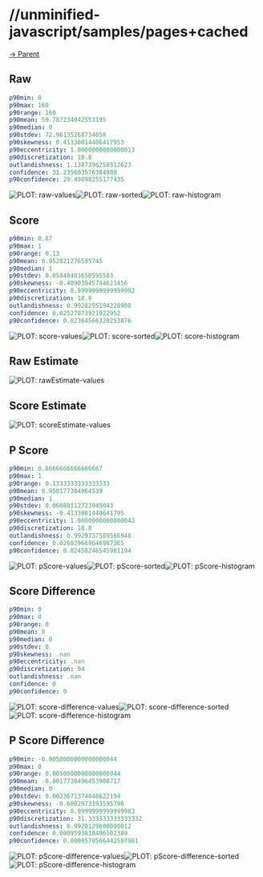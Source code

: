 
# //unminified-javascript/samples/pages+cached

[→ Parent](../..)


## Raw


```yaml
p90min: 0
p90max: 160
p90range: 160
p90mean: 59.787234042553195
p90median: 0
p90stdev: 72.96135268734058
p90skewness: 0.41330014406417953
p90eccentricity: 1.0000000000000013
p90discretization: 18.8
outlandishness: 1.1387396258912623
confidence: 31.235603576384808
p90confidence: 29.49898255177435

```

![PLOT: raw-values](./raw/values.svg)![PLOT: raw-sorted](./raw/sorted.svg)![PLOT: raw-histogram](./raw/histogram.svg)
## Score


```yaml
p90min: 0.87
p90max: 1
p90range: 0.13
p90mean: 0.952021276595745
p90median: 1
p90stdev: 0.05848403650595503
p90skewness: -0.40903945744621456
p90eccentricity: 0.9999999999999992
p90discretization: 18.8
outlandishness: 0.9928255194228908
confidence: 0.02527073921922952
p90confidence: 0.02364566320253876

```

![PLOT: score-values](./score/values.svg)![PLOT: score-sorted](./score/sorted.svg)![PLOT: score-histogram](./score/histogram.svg)
## Raw Estimate

![PLOT: rawEstimate-values](./rawEstimate/values.svg)
## Score Estimate

![PLOT: scoreEstimate-values](./scoreEstimate/values.svg)
## P Score


```yaml
p90min: 0.8666666666666667
p90max: 1
p90range: 0.1333333333333333
p90mean: 0.950177304964539
p90median: 1
p90stdev: 0.06080112723945043
p90skewness: -0.4133001440641795
p90eccentricity: 1.0000000000000042
p90discretization: 18.8
outlandishness: 0.9929737589566948
confidence: 0.026029669646987365
p90confidence: 0.02458248545981194

```

![PLOT: pScore-values](./pScore/values.svg)![PLOT: pScore-sorted](./pScore/sorted.svg)![PLOT: pScore-histogram](./pScore/histogram.svg)
## Score Difference


```yaml
p90min: 0
p90max: 0
p90range: 0
p90mean: 0
p90median: 0
p90stdev: 0
p90skewness: .nan
p90eccentricity: .nan
p90discretization: 94
outlandishness: .nan
confidence: 0
p90confidence: 0

```

![PLOT: score-difference-values](./score-difference/values.svg)![PLOT: score-difference-sorted](./score-difference/sorted.svg)![PLOT: score-difference-histogram](./score-difference/histogram.svg)
## P Score Difference


```yaml
p90min: -0.0050000000000000044
p90max: 0
p90range: 0.0050000000000000044
p90mean: -0.0017730496453900717
p90median: 0
p90stdev: 0.0023671374848622194
p90skewness: -0.6002973193595796
p90eccentricity: 0.9999999999999983
p90discretization: 31.333333333333332
outlandishness: 0.9928129600000012
confidence: 0.0009593818496502389
p90confidence: 0.0009570566442597961

```

![PLOT: pScore-difference-values](./pScore-difference/values.svg)![PLOT: pScore-difference-sorted](./pScore-difference/sorted.svg)![PLOT: pScore-difference-histogram](./pScore-difference/histogram.svg)